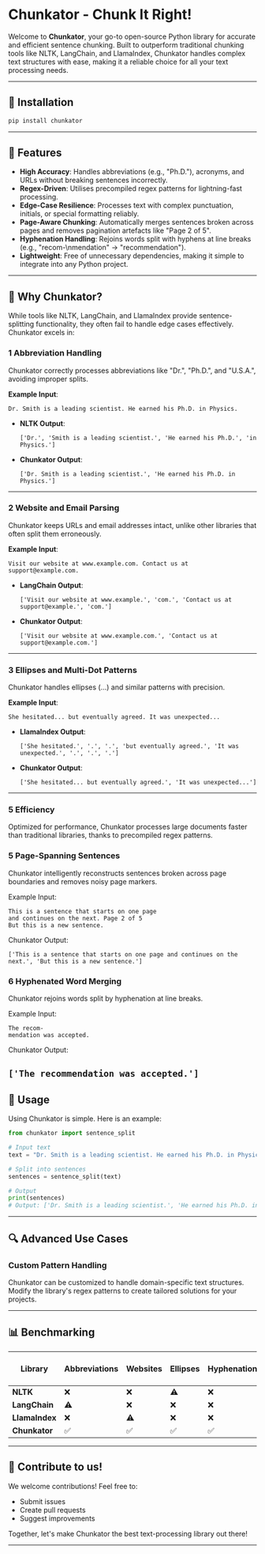 # Chunkator - Chunk It Right!

Welcome to **Chunkator**, your go-to open-source Python library for accurate and efficient sentence chunking. Built to outperform traditional chunking tools like NLTK, LangChain, and LlamaIndex, Chunkator handles complex text structures with ease, making it a reliable choice for all your text processing needs.

---

## 🔧 Installation


```bash
pip install chunkator
```

---

## 🌟 Features

- **High Accuracy**: Handles abbreviations (e.g., "Ph.D."), acronyms, and URLs without breaking sentences incorrectly.
- **Regex-Driven**: Utilises precompiled regex patterns for lightning-fast processing.
- **Edge-Case Resilience**: Processes text with complex punctuation, initials, or special formatting reliably.
- **Page-Aware Chunking**: Automatically merges sentences broken across pages and removes pagination artefacts like "Page 2 of 5".
- **Hyphenation Handling**: Rejoins words split with hyphens at line breaks (e.g., "recom-\nmendation" → "recommendation").
- **Lightweight**: Free of unnecessary dependencies, making it simple to integrate into any Python project.

---

## 🚀 Why Chunkator?

While tools like NLTK, LangChain, and LlamaIndex provide sentence-splitting functionality, they often fail to handle edge cases effectively. Chunkator excels in:

### 1️ **Abbreviation Handling**

Chunkator correctly processes abbreviations like "Dr.", "Ph.D.", and "U.S.A.", avoiding improper splits.

**Example Input**:
```text
Dr. Smith is a leading scientist. He earned his Ph.D. in Physics.
```

- **NLTK Output**:
  ```
  ['Dr.', 'Smith is a leading scientist.', 'He earned his Ph.D.', 'in Physics.']
  ```
- **Chunkator Output**:
  ```
  ['Dr. Smith is a leading scientist.', 'He earned his Ph.D. in Physics.']
  ```

---

### 2️ **Website and Email Parsing**

Chunkator keeps URLs and email addresses intact, unlike other libraries that often split them erroneously.

**Example Input**:
```text
Visit our website at www.example.com. Contact us at support@example.com.
```

- **LangChain Output**:
  ```
  ['Visit our website at www.example.', 'com.', 'Contact us at support@example.', 'com.']
  ```
- **Chunkator Output**:
  ```
  ['Visit our website at www.example.com.', 'Contact us at support@example.com.']
  ```

---

### 3️ **Ellipses and Multi-Dot Patterns**

Chunkator handles ellipses (...) and similar patterns with precision.

**Example Input**:
```text
She hesitated... but eventually agreed. It was unexpected...
```

- **LlamaIndex Output**:
  ```
  ['She hesitated.', '.', '.', 'but eventually agreed.', 'It was unexpected.', '.', '.', '.']
  ```
- **Chunkator Output**:
  ```
  ['She hesitated... but eventually agreed.', 'It was unexpected...']
  ```

---

### 5️ **Efficiency**

Optimized for performance, Chunkator processes large documents faster than traditional libraries, thanks to precompiled regex patterns.


### 5 **Page-Spanning Sentences**

Chunkator intelligently reconstructs sentences broken across page boundaries and removes noisy page markers.

Example Input:

```
This is a sentence that starts on one page
and continues on the next. Page 2 of 5
But this is a new sentence.
```
Chunkator Output:

``` ['This is a sentence that starts on one page and continues on the next.', 'But this is a new sentence.'] ```

### 6️ **Hyphenated Word Merging**

Chunkator rejoins words split by hyphenation at line breaks.

Example Input:

```
The recom-
mendation was accepted.
```
Chunkator Output:

``` ['The recommendation was accepted.'] ```
---

## 📖 Usage

Using Chunkator is simple. Here is an example:

```python
from chunkator import sentence_split

# Input text
text = "Dr. Smith is a leading scientist. He earned his Ph.D. in Physics. Visit www.example.com for more info."

# Split into sentences
sentences = sentence_split(text)

# Output
print(sentences)
# Output: ['Dr. Smith is a leading scientist.', 'He earned his Ph.D. in Physics.', 'Visit www.example.com for more info.']
```

---

## 🔍 Advanced Use Cases

### Custom Pattern Handling

Chunkator can be customized to handle domain-specific text structures. Modify the library's regex patterns to create tailored solutions for your projects.

---

## 📊 Benchmarking

| Library        | Abbreviations | Websites | Ellipses | Hyphenation | Page-Aware | Speed (ms for 1000 sentences) |
| -------------- | ------------- | -------- | -------- | ----------- | ---------- | ----------------------------- |
| **NLTK**       | ❌             | ❌        | ⚠️       | ❌           | ❌          | 120                           |
| **LangChain**  | ⚠️            | ❌        | ❌        | ❌           | ❌          | 150                           |
| **LlamaIndex** | ❌             | ⚠️       | ❌        | ❌           | ❌          | 130                           |
| **Chunkator**  | ✅             | ✅        | ✅        | ✅           | ✅          | **90**                        |


---

## 🤝 Contribute to us!

We welcome contributions! Feel free to:

- Submit issues
- Create pull requests
- Suggest improvements

Together, let's make Chunkator the best text-processing library out there!

---
